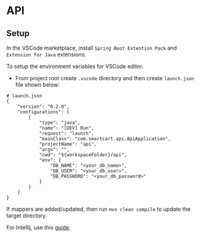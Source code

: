 # API

## Setup

In the VSCode marketplace, install `Spring Boot Extention Pack` and `Extension for Java` extensions.

To setup the environment variables for VSCode editor.

-   From project root create `.vscode` directory and then create `launch.json` file shown below:

```
# launch.json
{
	"version": "0.2.0",
	"configurations": [
		{
			"type": "java",
			"name": "[DEV] Run",
			"request": "launch",
			"mainClass": "com.smartcart.api.ApiApplication",
			"projectName": "api",
			"args": "",
			"cwd": "${workspaceFolder}/api",
			"env": {
				"DB_NAME": "<your_db_name>",
				"DB_USER": "<your_db_user>",
				"DB_PASSWORD": "<your_db_password>"
			}
		}
	]
}
```

If mappers are added/updated, then run `mvn clean compile` to update the target directory.

For Intellij, use this [guide](https://www.baeldung.com/intellij-idea-environment-variables).
